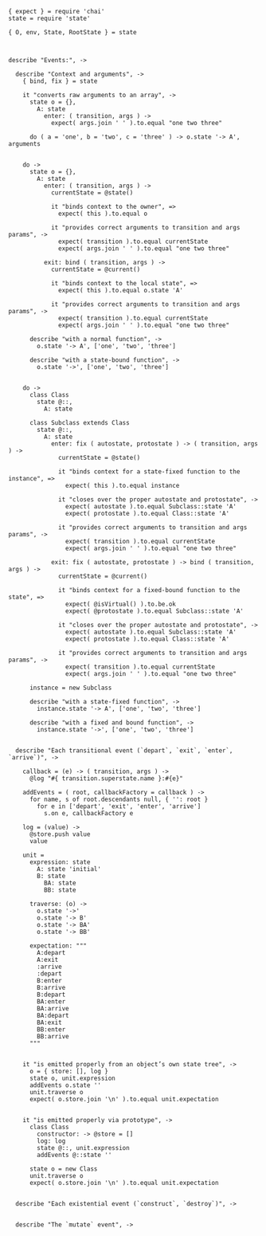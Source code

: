     { expect } = require 'chai'
    state = require 'state'

    { O, env, State, RootState } = state



    describe "Events:", ->

      describe "Context and arguments", ->
        { bind, fix } = state

        it "converts raw arguments to an array", ->
          state o = {},
            A: state
              enter: ( transition, args ) ->
                expect( args.join ' ' ).to.equal "one two three"

          do ( a = 'one', b = 'two', c = 'three' ) -> o.state '-> A', arguments


        do ->
          state o = {},
            A: state
              enter: ( transition, args ) ->
                currentState = @state()

                it "binds context to the owner", =>
                  expect( this ).to.equal o

                it "provides correct arguments to transition and args params", ->
                  expect( transition ).to.equal currentState
                  expect( args.join ' ' ).to.equal "one two three"

              exit: bind ( transition, args ) ->
                currentState = @current()

                it "binds context to the local state", =>
                  expect( this ).to.equal o.state 'A'

                it "provides correct arguments to transition and args params", ->
                  expect( transition ).to.equal currentState
                  expect( args.join ' ' ).to.equal "one two three"

          describe "with a normal function", ->
            o.state '-> A', ['one', 'two', 'three']

          describe "with a state-bound function", ->
            o.state '->', ['one', 'two', 'three']


        do ->
          class Class
            state @::,
              A: state

          class Subclass extends Class
            state @::,
              A: state
                enter: fix ( autostate, protostate ) -> ( transition, args ) ->
                  currentState = @state()

                  it "binds context for a state-fixed function to the instance", =>
                    expect( this ).to.equal instance

                  it "closes over the proper autostate and protostate", ->
                    expect( autostate ).to.equal Subclass::state 'A'
                    expect( protostate ).to.equal Class::state 'A'

                  it "provides correct arguments to transition and args params", ->
                    expect( transition ).to.equal currentState
                    expect( args.join ' ' ).to.equal "one two three"

                exit: fix ( autostate, protostate ) -> bind ( transition, args ) ->
                  currentState = @current()

                  it "binds context for a fixed-bound function to the state", =>
                    expect( @isVirtual() ).to.be.ok
                    expect( @protostate ).to.equal Subclass::state 'A'

                  it "closes over the proper autostate and protostate", ->
                    expect( autostate ).to.equal Subclass::state 'A'
                    expect( protostate ).to.equal Class::state 'A'

                  it "provides correct arguments to transition and args params", ->
                    expect( transition ).to.equal currentState
                    expect( args.join ' ' ).to.equal "one two three"

          instance = new Subclass

          describe "with a state-fixed function", ->
            instance.state '-> A', ['one', 'two', 'three']

          describe "with a fixed and bound function", ->
            instance.state '->', ['one', 'two', 'three']


      describe "Each transitional event (`depart`, `exit`, `enter`, `arrive`)", ->

        callback = (e) -> ( transition, args ) ->
          @log "#{ transition.superstate.name }:#{e}"

        addEvents = ( root, callbackFactory = callback ) ->
          for name, s of root.descendants null, { '': root }
            for e in ['depart', 'exit', 'enter', 'arrive']
              s.on e, callbackFactory e

        log = (value) ->
          @store.push value
          value

        unit =
          expression: state
            A: state 'initial'
            B: state
              BA: state
              BB: state

          traverse: (o) ->
            o.state '->'
            o.state '-> B'
            o.state '-> BA'
            o.state '-> BB'

          expectation: """
            A:depart
            A:exit
            :arrive
            :depart
            B:enter
            B:arrive
            B:depart
            BA:enter
            BA:arrive
            BA:depart
            BA:exit
            BB:enter
            BB:arrive
          """


        it "is emitted properly from an object’s own state tree", ->
          o = { store: [], log }
          state o, unit.expression
          addEvents o.state ''
          unit.traverse o
          expect( o.store.join '\n' ).to.equal unit.expectation


        it "is emitted properly via prototype", ->
          class Class
            constructor: -> @store = []
            log: log
            state @::, unit.expression
            addEvents @::state ''

          state o = new Class
          unit.traverse o
          expect( o.store.join '\n' ).to.equal unit.expectation


      describe "Each existential event (`construct`, `destroy`)", ->


      describe "The `mutate` event", ->


